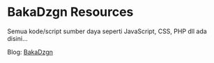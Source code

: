# BakaDzgn Resources
Semua kode/script sumber daya seperti JavaScript, CSS, PHP dll ada disini...

Blog: [BakaDzgn](https://bakadzgn.blogspot.com/)
